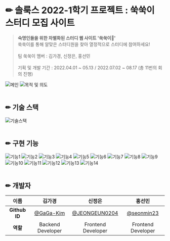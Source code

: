 # ✏ 솔룩스 2022-1학기 프로젝트 : 쑥쑥이 스터디 모집 사이트
> **숙명인들을 위한 차별화된 스터디 웹 사이트 '쑥쑥이🌱'**<br/>
쑥쑥이를 통해 알맞은 스터디원을 찾아 열정적으로 스터디에 참여하세요!<br/><br/>
> 팀 쑥쑥이 멤버 : 김가경, 신정은, 홍선민<br/><br/>
> 기획 및 개발 기간 : 2022.04.01 ~ 05.13 / 2022.07.02 ~ 08.17 (총 11번의 회의 진행)<br/>

![메인](https://user-images.githubusercontent.com/87821678/187164461-215d544e-ac2a-4215-a590-49bde3a8041f.png)
![목적 및 의도](https://user-images.githubusercontent.com/87821678/187165654-99e0f7d2-ee59-4a5d-9e06-68b8071f9284.png)
<br/><br/>

## ✏ 기술 스택
![기술스택](https://user-images.githubusercontent.com/87821678/187164801-e2812ab8-5798-41a1-9cc1-6114d946e253.png)
<br/><br/>

## ✏ 구현 기능
![기능1](https://user-images.githubusercontent.com/87821678/187165405-5caa6a1d-321d-440d-817c-0e94359e3631.png)
![기능2](https://user-images.githubusercontent.com/87821678/187165407-1d32fcab-f26e-4dde-a564-6952ddfbf7fc.png)
![기능3](https://user-images.githubusercontent.com/87821678/187165409-e76940fb-854c-48a6-98fb-c13389e2fdbf.png)
![기능4](https://user-images.githubusercontent.com/87821678/187165412-13317d2a-fdd0-4283-bb25-2d34137bcb70.png)
![기능5](https://user-images.githubusercontent.com/87821678/187165414-56a782cf-8247-4b91-a7ca-9c61bf39180c.png)
![기능6](https://user-images.githubusercontent.com/87821678/187165416-d8fc86cb-3104-48a9-b05d-8fbb0615519e.png)
![기능7](https://user-images.githubusercontent.com/87821678/187165418-cd1c983e-f552-4f17-a9be-b92554901635.png)
![기능8](https://user-images.githubusercontent.com/87821678/187165421-aa8b4b91-d921-4dc8-acb2-8e45433cffe0.png)
![기능9](https://user-images.githubusercontent.com/87821678/187165426-6cf34189-f555-47dd-a344-469c07a12d69.png)
![기능10](https://user-images.githubusercontent.com/87821678/187165427-84574b2f-1e9b-4837-9b5d-19bf6b8e3b93.png)
![기능11](https://user-images.githubusercontent.com/87821678/187165430-068b2cba-3e48-4531-9426-dc54ffddde34.png)
![기능12](https://user-images.githubusercontent.com/87821678/187165432-58e0ab10-7bfa-41f8-8410-706d52a8f0e1.png)
![기능13](https://user-images.githubusercontent.com/87821678/187165392-bc10e48a-6865-467c-8ce7-27a363af5ec1.png)
![기능14](https://user-images.githubusercontent.com/87821678/187165398-8ba7f205-1921-4ddb-b05d-5eb411778971.png)
<br/><br/>

## ✏ 개발자 
| 이름 | 김가경 | 신정은 | 홍선민 |
| :-: | :-: | :-: | :-: |
| **Github ID** | [@GaGa-Kim](https://github.com/GaGa-Kim) | [@JEONGEUN0204](https://github.com/JEONGEUN0204) | [@seonmin23](https://github.com/seonmin23) |
| **역할** | Backend Developer | Frontend Developer | Frontend Developer |

